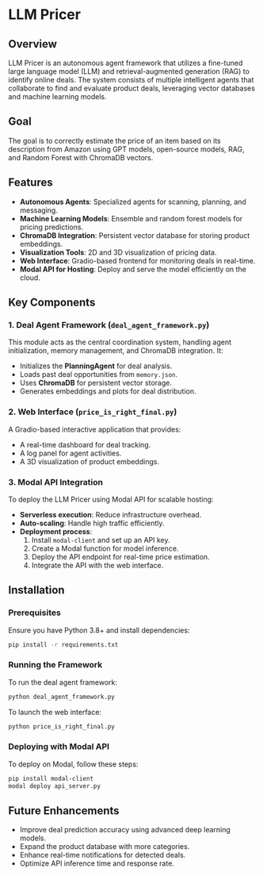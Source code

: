 # LLM Pricer

## Overview
LLM Pricer is an autonomous agent framework that utilizes a fine-tuned large language model (LLM) and retrieval-augmented generation (RAG) to identify online deals. The system consists of multiple intelligent agents that collaborate to find and evaluate product deals, leveraging vector databases and machine learning models.

## Goal
The goal is to correctly estimate the price of an item based on its description from Amazon using GPT models, open-source models, RAG, and Random Forest with ChromaDB vectors.

## Features
- **Autonomous Agents**: Specialized agents for scanning, planning, and messaging.
- **Machine Learning Models**: Ensemble and random forest models for pricing predictions.
- **ChromaDB Integration**: Persistent vector database for storing product embeddings.
- **Visualization Tools**: 2D and 3D visualization of pricing data.
- **Web Interface**: Gradio-based frontend for monitoring deals in real-time.
- **Modal API for Hosting**: Deploy and serve the model efficiently on the cloud.

## Key Components
### 1. **Deal Agent Framework (`deal_agent_framework.py`)**
This module acts as the central coordination system, handling agent initialization, memory management, and ChromaDB integration. It:
- Initializes the **PlanningAgent** for deal analysis.
- Loads past deal opportunities from `memory.json`.
- Uses **ChromaDB** for persistent vector storage.
- Generates embeddings and plots for deal distribution.

### 2. **Web Interface (`price_is_right_final.py`)**
A Gradio-based interactive application that provides:
- A real-time dashboard for deal tracking.
- A log panel for agent activities.
- A 3D visualization of product embeddings.

### 3. **Modal API Integration**
To deploy the LLM Pricer using Modal API for scalable hosting:
- **Serverless execution**: Reduce infrastructure overhead.
- **Auto-scaling**: Handle high traffic efficiently.
- **Deployment process**:
  1. Install `modal-client` and set up an API key.
  2. Create a Modal function for model inference.
  3. Deploy the API endpoint for real-time price estimation.
  4. Integrate the API with the web interface.

## Installation
### Prerequisites
Ensure you have Python 3.8+ and install dependencies:
```sh
pip install -r requirements.txt
```

### Running the Framework
To run the deal agent framework:
```sh
python deal_agent_framework.py
```

To launch the web interface:
```sh
python price_is_right_final.py
```

### Deploying with Modal API
To deploy on Modal, follow these steps:
```sh
pip install modal-client
modal deploy api_server.py
```

## Future Enhancements
- Improve deal prediction accuracy using advanced deep learning models.
- Expand the product database with more categories.
- Enhance real-time notifications for detected deals.
- Optimize API inference time and response rate.
